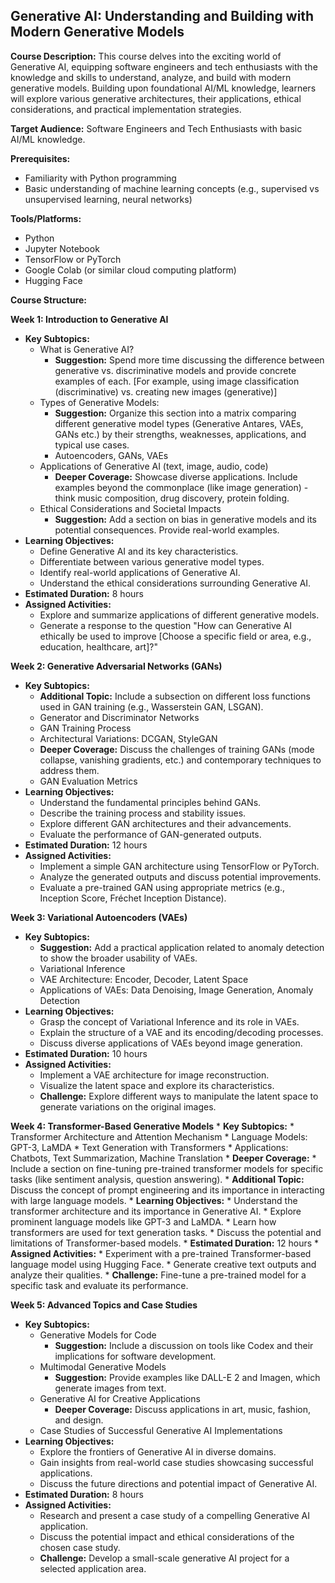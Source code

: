 ## Generative AI: Understanding and Building with Modern Generative Models

**Course Description:** This course delves into the exciting world of Generative AI, equipping software engineers and tech enthusiasts with the knowledge and skills to understand, analyze, and build with modern generative models.  Building upon foundational AI/ML knowledge, learners will explore various generative architectures, their applications, ethical considerations, and practical implementation strategies.

**Target Audience:** Software Engineers and Tech Enthusiasts with basic AI/ML knowledge.

**Prerequisites:**

* Familiarity with Python programming
* Basic understanding of machine learning concepts (e.g., supervised vs unsupervised learning, neural networks)

**Tools/Platforms:**

* Python
* Jupyter Notebook
* TensorFlow or PyTorch
* Google Colab (or similar cloud computing platform)
* Hugging Face

**Course Structure:**

**Week 1: Introduction to Generative AI**
* **Key Subtopics:** 
    * What is Generative AI?
        *  **Suggestion:** Spend more time discussing the difference between generative vs. discriminative models and provide concrete examples of each. [For example,  using image classification (discriminative) vs. creating new images (generative)] 
    * Types of Generative Models: 
        *  **Suggestion:** Organize this section into a matrix comparing different generative model types (Generative Antares, VAEs, GANs etc.) by their strengths, weaknesses, applications, and typical use cases.
        *   Autoencoders, GANs, VAEs
    * Applications of Generative AI (text, image, audio, code)
        * **Deeper Coverage:** Showcase diverse applications.  Include examples beyond the commonplace (like image generation) - think music composition, drug discovery, protein folding.
    * Ethical Considerations and Societal Impacts
        * **Suggestion:** Add a section on bias in generative models and its potential consequences. Provide real-world examples.
* **Learning Objectives:**
    * Define Generative AI and its key characteristics.
    * Differentiate between various generative model types.
    * Identify real-world applications of Generative AI.
    * Understand the ethical considerations surrounding Generative AI.
* **Estimated Duration:** 8 hours
* **Assigned Activities:** 
    *  Explore and summarize applications of different generative models. 
    *  Generate a response to the question "How can Generative AI ethically be used to improve [Choose a specific field or area, e.g., education, healthcare, art]?"

 **Week 2: Generative Adversarial Networks (GANs)**
* **Key Subtopics:**
    * **Additional Topic:**  Include a subsection on different loss functions used in GAN training (e.g., Wasserstein GAN, LSGAN).
    * Generator and Discriminator Networks
    * GAN Training Process
    * Architectural Variations: DCGAN, StyleGAN
    * **Deeper Coverage:** Discuss the challenges of training GANs (mode collapse, vanishing gradients, etc.) and contemporary techniques to address them.
    * GAN Evaluation Metrics
* **Learning Objectives:**
    * Understand the fundamental principles behind GANs.
    *  Describe the training process and stability issues.
    *  Explore different GAN architectures and their advancements.
    *  Evaluate the performance of GAN-generated outputs.
* **Estimated Duration:** 12 hours
* **Assigned Activities:**
    * Implement a simple GAN architecture using TensorFlow or PyTorch.  
    *  Analyze the generated outputs and discuss potential improvements.
    *  Evaluate a pre-trained GAN using appropriate metrics (e.g., Inception Score, Fréchet Inception Distance).

**Week 3: Variational Autoencoders (VAEs)**
* **Key Subtopics:**
    * **Suggestion:**  Add a practical application related to anomaly detection to show the broader usability of VAEs.
    * Variational Inference
    * VAE Architecture: Encoder, Decoder, Latent Space
     * Applications of VAEs: Data Denoising, Image Generation, Anomaly Detection 
* **Learning Objectives:**
    *  Grasp the concept of Variational Inference and its role in VAEs.
    *  Explain the structure of a VAE and its encoding/decoding processes.
    *  Discuss diverse applications of VAEs beyond image generation.
* **Estimated Duration:** 10 hours
* **Assigned Activities:**
    * Implement a VAE architecture for image reconstruction.
    *  Visualize the latent space and explore its characteristics.
    * **Challenge:**  Explore different ways to manipulate the latent space to generate variations on the original images.

 **Week 4: Transformer-Based Generative Models**
    *  **Key Subtopics:**
        * Transformer Architecture and Attention Mechanism
        * Language Models: GPT-3, LaMDA
        * Text Generation with Transformers
        * Applications: Chatbots, Text Summarization, Machine Translation
     * **Deeper Coverage:**
        * Include a section on fine-tuning pre-trained transformer models for specific tasks (like sentiment analysis, question answering).
        * **Additional Topic:** Discuss the concept of prompt engineering and its importance in interacting with large language models.
    * **Learning Objectives:**
        * Understand the transformer architecture and its importance in Generative AI.
        * Explore prominent language models like GPT-3 and LaMDA.
        * Learn how transformers are used for text generation tasks.
        *  Discuss the potential and limitations of Transformer-based models.
    * **Estimated Duration:** 12 hours
    * **Assigned Activities:**
        * Experiment with a pre-trained Transformer-based language model using Hugging Face.
        * Generate creative text outputs and analyze their qualities.
        * **Challenge:**   Fine-tune a pre-trained model for a specific task and evaluate its performance.

**Week 5: Advanced Topics and Case Studies**

* **Key Subtopics:**
    * Generative Models for Code
        * **Suggestion:**  Include a discussion on tools like Codex and their implications for software development. 
    *  Multimodal Generative Models
        * **Suggestion:**   Provide examples like DALL-E 2 and Imagen, which generate images from text.
    *  Generative AI for Creative Applications
        * **Deeper Coverage:** Discuss applications in art, music, fashion, and design. 
    *  Case Studies of Successful Generative AI Implementations
* **Learning Objectives:**
    *  Explore the frontiers of Generative AI in diverse domains.
    *  Gain insights from real-world case studies showcasing successful applications.
    *  Discuss the future directions and potential impact of Generative AI. 
* **Estimated Duration:** 8 hours
* **Assigned Activities:** 
    *   Research and present a case study of a compelling Generative AI application.
    *   Discuss the potential impact and ethical considerations of the chosen case study.
    * **Challenge:**  Develop a small-scale generative AI project for a selected application area.